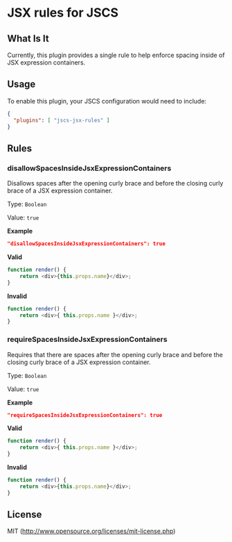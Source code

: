 # JSX rules for JSCS

## What Is It

Currently, this plugin provides a single rule to help enforce spacing inside of JSX expression containers.

## Usage

To enable this plugin, your JSCS configuration would need to include:

```json
{
  "plugins": [ "jscs-jsx-rules" ]
}
```

## Rules

### disallowSpacesInsideJsxExpressionContainers

Disallows spaces after the opening curly brace and before the closing curly brace of a JSX expression container.

Type: `Boolean`

Value: `true`

**Example**

```json
"disallowSpacesInsideJsxExpressionContainers": true
```

**Valid**

```js
function render() {
	return <div>{this.props.name}</div>;
}
```

**Invalid**

```js
function render() {
	return <div>{ this.props.name }</div>;
}
```

### requireSpacesInsideJsxExpressionContainers

Requires that there are spaces after the opening curly brace and before the closing curly brace of a JSX expression container.

Type: `Boolean`

Value: `true`

**Example**

```json
"requireSpacesInsideJsxExpressionContainers": true
```

**Valid**

```js
function render() {
	return <div>{ this.props.name }</div>;
}
```

**Invalid**

```js
function render() {
	return <div>{this.props.name}</div>;
}
```

## License

MIT (<http://www.opensource.org/licenses/mit-license.php>)
